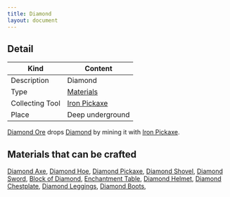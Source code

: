 ```yaml
---
title: Diamond
layout: document
---
```

## Detail

|Kind|Content|
|---|---|
|Description|Diamond|
|Type|[Materials](Materials)|
|Collecting Tool|[Iron Pickaxe](Iron_Pickaxe)|
|Place|Deep underground|

[Diamond Ore](Diamond_Ore) drops [Diamond](Diamond) by mining it with [Iron Pickaxe](Iron_Pickaxe).

## Materials that can be crafted

[Diamond Axe](Diamond_Axe),
[Diamond Hoe](Diamond_Hoe),
[Diamond Pickaxe](Diamond_Pickaxe),
[Diamond Shovel](Diamond_Shovel),
[Diamond Sword](Diamond_Sword),
[Block of Diamond](Block_of_Diamond),
[Enchantment Table](Enchantment_Table),
[Diamond Helmet](Diamond_Helmet),
[Diamond Chestplate](Diamond_Chestplate),
[Diamond Leggings](Diamond_Leggings),
[Diamond Boots](Diamond_Boots),
